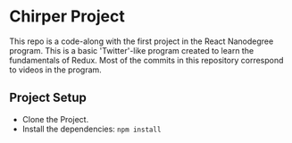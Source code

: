 # Chirper Project

This repo is a code-along with the first project in the React Nanodegree program.
This is a basic 'Twitter'-like program created to learn the fundamentals of Redux.
Most of the commits in this repository correspond to videos in the program.

## Project Setup

- Clone the Project.
- Install the dependencies: `npm install`
